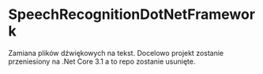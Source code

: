 # SpeechRecognitionDotNetFramework

Zamiana plików dźwiękowych na tekst. Docelowo projekt zostanie przeniesiony na .Net Core 3.1 a to repo zostanie usunięte.